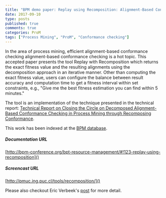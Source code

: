 ```yaml
---
title: "BPM demo paper: Replay using Recomposition: Alignment-Based Conformance Checking in the Large"
date: 2017-09-10
type: posts
published: true
comments: true
categories: ProM
tags: ["Process Mining", "ProM", "Conformance checking"]
---
```




In the area of process mining, efficient alignment-based conformance checking alignment-based conformance checking is a hot topic. This accepted paper presents the tool Replay with Recomposition which returns the exact fitness value and the resulting alignments using the decomposition approach in an iterative manner. Other than computing the exact fitness value, users can configure the balance between result accuracy and computation time to get a fitness interval within set constraints, e.g., "Give me the best fitness estimation you can find within 5 minutes."

The tool is an implementation of the technique presented in the technical report: [Technical Report on Closing the Circle on Decomposed Alignment-Based Conformance Checking in Process Mining through Recomposing Conformance](http://pmuc.ing.puc.cl/wp-content/uploads/2017/06/TRISCI17.pdf).

This work has been indexed at the [BPM database](http://bpm-conference.org/bpt-resource-management/#!123-replay-using-recomposition).

##### Documentation URL
[http://bpm-conference.org/bpt-resource-management/#!123-replay-using-recomposition]()

##### Screencast URL
[http://pmuc.ing.puc.cl/tools/recomposition/]()

Please also checkout Eric Verbeek's [post](http://www.win.tue.nl/~hverbeek/blog/2016/11/29/new-plug-in-replay-using-recomposition/#comments) for more detail.


